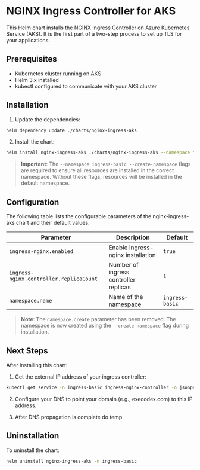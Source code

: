 # NGINX Ingress Controller for AKS

This Helm chart installs the NGINX Ingress Controller on Azure Kubernetes Service (AKS). It is the first part of a two-step process to set up TLS for your applications.

## Prerequisites

- Kubernetes cluster running on AKS
- Helm 3.x installed
- kubectl configured to communicate with your AKS cluster

## Installation

1. Update the dependencies:
```bash
helm dependency update ./charts/nginx-ingress-aks
```

2. Install the chart:
```bash
helm install nginx-ingress-aks ./charts/nginx-ingress-aks --namespace ingress-basic --create-namespace
```

> **Important**: The `--namespace ingress-basic --create-namespace` flags are required to ensure all resources are installed in the correct namespace. Without these flags, resources will be installed in the default namespace.

## Configuration

The following table lists the configurable parameters of the nginx-ingress-aks chart and their default values.

| Parameter | Description | Default |
| --------- | ----------- | ------- |
| `ingress-nginx.enabled` | Enable ingress-nginx installation | `true` |
| `ingress-nginx.controller.replicaCount` | Number of ingress controller replicas | `1` |
| `namespace.name` | Name of the namespace | `ingress-basic` |

> **Note**: The `namespace.create` parameter has been removed. The namespace is now created using the `--create-namespace` flag during installation.

## Next Steps

After installing this chart:

1. Get the external IP address of your ingress controller:
```bash
kubectl get service -n ingress-basic ingress-nginx-controller -o jsonpath='{.status.loadBalancer.ingress[0].ip}'
```

2. Configure your DNS to point your domain (e.g., execodex.com) to this IP address.

3. After DNS propagation is complete do temp

## Uninstallation

To uninstall the chart:
```bash
helm uninstall nginx-ingress-aks -n ingress-basic
```